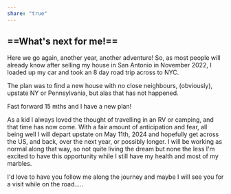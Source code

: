 ```yaml
---
share: "true"
---
```


## ==What's next for me!==

Here we go again, another year, another adventure! So, as most people will already know after selling my house in San Antonio in November 2022, I loaded up my car and took an 8 day road trip across to NYC. 

The plan was to find a new house with no close neighbours, (obviously), upstate NY or Pennsylvania, but alas that has not happened.

Fast forward 15 mths and I have a new plan!

As a kid I always loved the thought of travelling in an RV or camping, and that time has now come. With a fair amount of anticipation and fear, all being well I will depart upstate on May 11th, 2024 and hopefully get across the US, and back, over the next year, or possibly longer. I will be working as normal along that way, so not quite living the dream but none the less I'm excited to have this opportunity while I still have my health and most of my marbles.

I'd love to have you follow me along the journey and maybe I will see you for a visit while on the road.....




















